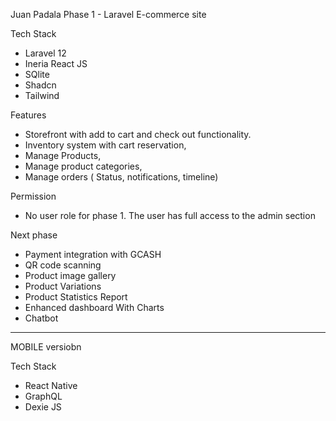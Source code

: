 Juan Padala Phase 1 - Laravel E-commerce site 

Tech Stack
- Laravel 12
- Ineria React JS
- SQlite
- Shadcn
- Tailwind

Features
- Storefront with add to cart and check out functionality.
- Inventory system with cart reservation,
- Manage Products,  
- Manage product categories, 
- Manage orders ( Status, notifications, timeline)

Permission
- No user role for phase 1. The user has full access to the admin section


Next phase
- Payment integration with GCASH
- QR code scanning
- Product image gallery
- Product Variations
- Product Statistics Report
- Enhanced dashboard With Charts
- Chatbot
----------------------------------------------------

MOBILE versiobn

Tech Stack
- React Native
- GraphQL
- Dexie JS
 
